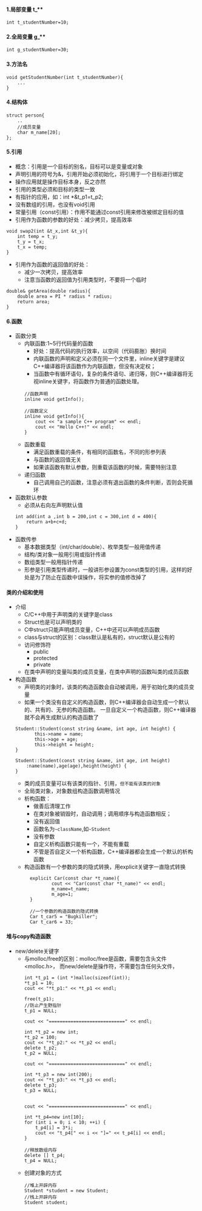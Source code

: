  #### 1.局部变量 t_**
 
    int t_studentNumber=10;

#### 2.全局变量  g_**
    int g_studentNumber=30;
    
#### 3.方法名
    void getStudentNumber(int t_studentNumber){
        ...
    }
    
#### 4.结构体
    struct person{
        ..
        //成员变量
        char m_name[20];
    };
    
#### 5.引用

- 概念：引用是一个目标的别名，目标可以是变量或对象
- 声明引用的符号为&，引用开始必须初始化，将引用于一个目标进行绑定
- 操作应用就是操作目标本身，反之亦然
- 引用的类型必须和目标的类型一致
- 有指针的应用，如：int *&t_p1=t_p2;
- 没有数组的引用，也没有void引用
- 常量引用（const引用）：作用不能通过const引用来修改被绑定目标的值
- 引用作为函数的参数的好处：减少拷贝，提高效率
``` 
void swap2(int &t_x,int &t_y){
    int temp = t_y;
    t_y = t_x;
    t_x = temp;
}
```

- 引用作为函数的返回值的好处：
    * 减少一次拷贝，提高效率
    * 注意当函数的返回值为引用类型时，不要将一个临时
```
double& getArea(double radius){
    double area = PI * radius * radius;
    return area;
}
```
#### 6.函数
- 函数分类
    - 内联函数:1~5行代码量的函数
        * 好处：提高代码的执行效率，以空间（代码膨胀）换时间
        * 内联函数的声明和定义必须在同一个文件里，inline关键字是建议C++编译器将该函数作为内联函数，但没有决定权；
        * 当函数中有循环语句，复杂的条件语句、递归等，则C++编译器将无视inline关键字，将函数作为普通的函数处理。
        ```
        //函数声明
        inline void getInfo();
        
        //函数定义
        inline void getInfo(){
            cout << "a sample C++ program" << endl;
            cout << "Hello C++!" << endl;
        }

        ```
    - 函数重载
        * 满足函数重载的条件，有相同的函数名，不同的形参列表
        * 与函数的返回值无关
        * 如果该函数有默认参数，则重载该函数的时候，需要特别注意
    - 递归函数
        * 自己调用自己的函数，注意必须有退出函数的条件判断，否则会死循环
- 函数默认参数
    * 必须从右向左声明默认值
    ```
    int add(int a ,int b = 200,int c = 300,int d = 400){
        return a+b+c+d;
    }
    ```
- 函数传参
    * 基本数据类型（int/char/double）、枚举类型一般用值传递
    * 结构/类对象一般用引用或指针传递
    * 数组类型一般用指针传递
    * 形参是引用类型传递时，一般讲形参设置为const类型的引用，这样的好处是为了防止在函数中误操作，将实参的值修改掉了
  
    
####  类的介绍和使用
- 介绍
    - C/C++中用于声明类的关键字是class
    - Struct也是可以声明类的
    - C中struct只能声明成员变量，C++中还可以声明成员函数
    - class与struct的区别：class默认是私有的，struct默认是公有的
    - 访问修饰符
        * public
        * protected
        * private
    - 在类中声明的变量叫类的成员变量，在类中声明的函数叫类的成员函数
- 构造函数
    * 声明类的对象时，该类的构造函数会自动被调用，用于初始化类的成员变量
    * 如果一个类没有自定义的构造函数，则C++编译器会自动生成一个默认的、共有的、无参的构造函数。
    一旦自定义一个构造函数，则C++编译器就不会再生成默认的构造函数了
    ```
    Student::Student(const string &name, int age, int height) {
           this->name = name;
           this->age = age;
           this->height = height;
    }
    
    Student::Student(const string &name, int age, int height)
        :name(name),age(age),height(height) {
    }
    ```
    * 类的成员变量可以有该类的指针、引用，```但不能有该类的对象```
    * 全局类对象，对象数组构造函数调用情况
    * 析构函数：
        * 做善后清理工作
        * 在类对象被销毁时，自动调用；调用顺序与构造函数相反；
        * 没有返回值
        * 函数名为```~className```,如```~Student```
        * 没有参数
        * 自定义析构函数只能有一个，不能有重载
        * 不管是否自定义一个析构函数，C++编译器都会生成一个默认的析构函数
    * 构造函数有一个参数的类的隐式转换，用explicit关键字一直隐式转换
        ```
          explicit Car(const char *t_name){
                  cout << "Car(const char *t_name)" << endl;
                  m_name=t_name;
                  m_age=1;
          }
          
          //一个参数的构造函数的隐式转换
          Car t_car5 = "Bugkiller";
          Car t_car6 = 33;
        ```
#### 堆与copy构造函数

- new/delete关键字
    * 与molloc/free的区别：molloc/free是函数，需要包含头文件<molloc.h>，
    而new/delete是操作符，不需要包含任何头文件，
        ```
        int *t_p1 = (int *)malloc(sizeof(int));
        *t_p1 = 10;
        cout << "*t_p1:" << *t_p1 << endl;
    
        free(t_p1);
        //防止产生野指针
        t_p1 = NULL;
    
        cout << "============================" << endl;
    
        int *t_p2 = new int;
        *t_p2 = 100;
        cout << "*t_p2:" << *t_p2 << endl;
        delete t_p2;
        t_p2 = NULL;
    
        cout << "============================" << endl;
    
        int *t_p3 = new int(200);
        cout << "*t_p3:" << *t_p3 << endl;
        delete t_p3;
        t_p3 = NULL;
    
    
        cout << "============================" << endl;
    
        int *t_p4=new int[10];
        for (int i = 0; i < 10; ++i) {
            t_p4[i] = 3*i;
            cout << "t_p4[" << i << "]=" << t_p4[i] << endl;
        }
    
        //释放数组内存
        delete [] t_p4;
        t_p4 = NULL;
        ```
    - 创建对象的方式
        ```
        //堆上开辟内存
        Student *student = new Student;
        //栈上开辟内存
        Student student;
        ```

